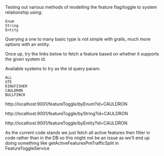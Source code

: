 Testing out various methods of modelling the feature flag/toggle to system relationship using:
   
    Enum 
    String
    Entity

Querying a one to many basic type is not simple with grails, much more options with an entity.

Once up, try the links below to fetch a feature based on whether it supports the given system id.

Available systems to try as the id query param:

    ALL
    GTE
    KINGFISHER
    CAULDRON
    BULLFINCH

http://localhost:9001/featureToggle/byEnum?id=CAULDRON

http://localhost:9001/featureToggle/byString?id=CAULDRON

http://localhost:9001/featureToggle/byEntity?id=CAULDRON

As the current code stands we just fetch all active features then filter in code
rather than in the DB so this might not be an issue as we'll end up doing something like
getActiveFeaturesPreTrafficSplit in FeatureToggleService